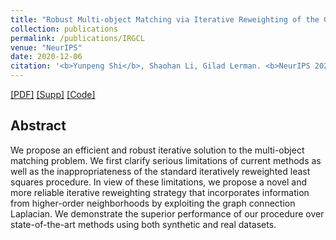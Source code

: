```yaml
---
title: "Robust Multi-object Matching via Iterative Reweighting of the Graph Connection Laplacian"
collection: publications
permalink: /publications/IRGCL
venue: "NeurIPS"
date: 2020-12-06
citation: '<b>Yunpeng Shi</b>, Shaohan Li, Gilad Lerman. <b>NeurIPS 2020</b>.'
---
```

[[PDF]](https://proceedings.neurips.cc/paper/2020/file/ae06fbdc519bddaa88aa1b24bace4500-Paper.pdf) [[Supp]](https://proceedings.neurips.cc/paper/2020/file/ae06fbdc519bddaa88aa1b24bace4500-Supplemental.pdf) [[Code]](https://github.com/yunpeng-shi/IRGCL)


## Abstract
We propose an efficient and robust iterative solution to the multi-object matching problem. We first
clarify serious limitations of current methods as well as the inappropriateness of the standard iteratively
reweighted least squares procedure. In view of these limitations, we propose a novel and more reliable
iterative reweighting strategy that incorporates information from higher-order neighborhoods by
exploiting the graph connection Laplacian. We demonstrate the superior performance of our procedure
over state-of-the-art methods using both synthetic and real datasets.
